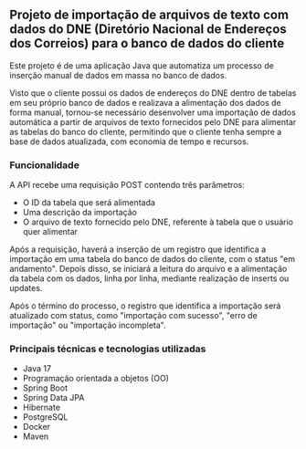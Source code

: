 ## Projeto de importação de arquivos de texto com dados do DNE (Diretório Nacional de Endereços dos Correios) para o banco de dados do cliente

Este projeto é de uma aplicação Java que automatiza um processo de inserção manual de dados em massa no banco de dados.

Visto que o cliente possui os dados de endereços do DNE dentro de tabelas em seu próprio banco de dados e realizava a alimentação dos dados de forma manual, tornou-se 
necessário desenvolver uma importação de dados automática a partir de arquivos de texto fornecidos pelo DNE para alimentar as tabelas do banco do cliente, permitindo 
que o cliente tenha sempre a base de dados atualizada, com economia de tempo e recursos.

### Funcionalidade

A API recebe uma requisição POST contendo três parâmetros:
- O ID da tabela que será alimentada
- Uma descrição da importação
- O arquivo de texto fornecido pelo DNE, referente à tabela que o usuário quer alimentar

Após a requisição, haverá a inserção de um registro que identifica a importação em uma tabela do banco de dados do cliente, com o status "em andamento". 
Depois disso, se iniciará a leitura do arquivo e a alimentação da tabela com os dados, linha por linha, mediante realização de inserts ou updates.

Após o término do processo, o registro que identifica a importação será atualizado com status, como "importação com sucesso", "erro de importação" ou "importação incompleta".

### Principais técnicas e tecnologias utilizadas
- Java 17
- Programação orientada a objetos (OO)
- Spring Boot
- Spring Data JPA
- Hibernate
- PostgreSQL
- Docker
- Maven
